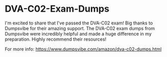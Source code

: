 # DVA-C02-Exam-Dumps
I'm excited to share that I’ve passed the DVA-C02 exam! Big thanks to Dumpsvibe for their amazing support. The DVA-C02 exam dumps from Dumpsvibe were incredibly helpful and made a huge difference in my preparation. Highly recommend their resources!

For more info: https://www.dumpsvibe.com/amazon/dva-c02-dumps.html
